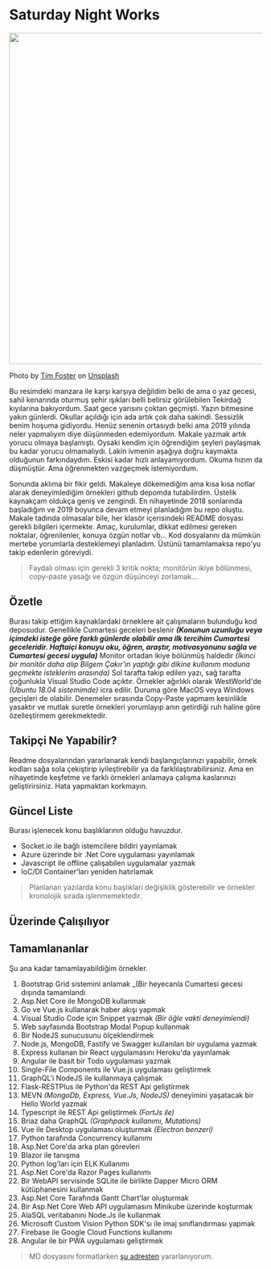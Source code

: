 # Saturday Night Works

<img src="tim-foster-387975-unsplash.jpg" width="1024" height="658">

Photo by [Tim Foster](https://unsplash.com/@timberfoster) on [Unsplash](https://unsplash.com/)

Bu resimdeki manzara ile karşı karşıya değildim belki de ama o yaz gecesi, sahil kenarında oturmuş şehir ışıkları belli belirsiz görülebilen Tekirdağ kıyılarına bakıyordum. Saat gece yarısını çoktan geçmişti. Yazın bitmesine yakın günlerdi. Okullar açıldığı için ada artık çok daha sakindi. Sessizlik benim hoşuma gidiyordu. Henüz senenin ortasıydı belki ama 2019 yılında neler yapmalıyım diye düşünmeden edemiyordum. Makale yazmak artık yorucu olmaya başlamıştı. Oysaki kendim için öğrendiğim şeyleri paylaşmak bu kadar yorucu olmamalıydı. Lakin ivmenin aşağıya doğru kaymakta olduğunun farkındaydım. Eskisi kadar hızlı anlayamıyordum. Okuma hızım da düşmüştür. Ama öğrenmekten vazgeçmek istemiyordum. 

Sonunda aklıma bir fikir geldi. Makaleye dökemediğim ama kısa kısa notlar alarak deneyimlediğim örnekleri github depomda tutabilirdim. Üstelik kaynakçam oldukça geniş ve zengindi. En nihayetinde 2018 sonlarında başladığım ve 2019 boyunca devam etmeyi planladığım bu repo oluştu. Makale tadında olmasalar bile, her klasör içerisindeki README dosyası gerekli bilgileri içermekte. Amaç, kurulumlar, dikkat edilmesi gereken noktalar, öğrenilenler, konuya özgün notlar vb... Kod dosyalarını da mümkün mertebe yorumlarla desteklemeyi planladım. Üstünü tamamlamaksa repo'yu takip edenlerin göreviydi.

>Faydalı olması için gerekli 3 kritik nokta; monitörün ikiye bölünmesi, copy-paste yasağı ve özgün düşünceyi zorlamak...

## Özetle

Burası takip ettiğim kaynaklardaki örneklere ait çalışmaların bulunduğu kod deposudur. Genellikle Cumartesi geceleri beslenir _**(Konunun uzunluğu veya içimdeki isteğe göre farklı günlerde olabilir ama ilk tercihim Cumartesi geceleridir. Haftaiçi konuyu oku, öğren, araştır, motivasyonunu sağla ve Cumartesi gecesi uygula)**_ Monitor ortadan ikiye bölünmüş haldedir _(İkinci bir monitör daha alıp Bilgem Çakır'ın yaptığı gibi dikine kullanım moduna geçmekte isteklerim arasında)_ Sol tarafta takip edilen yazı, sağ tarafta çoğunlukla Visual Studio Code açıktır. Örnekler ağırlıklı olarak WestWorld'de _(Ubuntu 18.04 sistemimde)_ icra edilir. Duruma göre MacOS veya Windows geçişleri de olabilir. Denemeler sırasında Copy-Paste yapmam kesinlikle yasaktır ve mutlak suretle örnekleri yorumlayıp anın getirdiği ruh haline göre özelleştirmem gerekmektedir.

## Takipçi Ne Yapabilir?

Readme dosyalarından yararlanarak kendi başlangıçlarınızı yapabilir, örnek kodları sağa sola çekiştirip iyileştirebilir ya da farklılaştırabilirsiniz. Ama en nihayetinde keşfetme ve farklı örnekleri anlamaya çalışma kaslarınızı geliştirirsiniz. Hata yapmaktan korkmayın.

## Güncel Liste

Burası işlenecek konu başlıklarının olduğu havuzdur.

- Socket.io ile bağlı istemcilere bildiri yayınlamak
- Azure üzerinde bir .Net Core uygulaması yayınlamak
- Javascript ile offline çalışabilen uygulamalar yazmak
- IoC/DI Container'ları yeniden hatırlamak

> Planlanan yazılarda konu başlıkları değişiklik gösterebilir ve örnekler kronolojik sırada işlenmemektedir.

## Üzerinde Çalışılıyor

## Tamamlananlar

Şu ana kadar tamamlayabildiğim örnekler.

01. Bootstrap Grid sistemini anlamak _(Bir heyecanla Cumartesi gecesi dışında tamamlandı
02. Asp.Net Core ile MongoDB kullanmak
03. Go ve Vue.js kullanarak haber akışı yapmak
04. Visual Studio Code için Snippet yazmak _(Bir öğle vakti deneyimlendi)_
05. Web sayfasında Bootstrap Modal Popup kullanmak
06. Bir NodeJS sunucusunu ölçeklendirmek
07. Node.js, MongoDB, Fastify ve Swagger kullanılan bir uygulama yazmak
08. Express kullanan bir React uygulamasını Heroku'da yayınlamak
09. Angular ile basit bir Todo uygulaması yazmak
10. Single-File Components ile Vue.js uygulaması geliştirmek
11. GraphQL'i NodeJS ile kullanmaya çalışmak
12. Flask-RESTPlus ile Python'da REST Api geliştirmek
13. MEVN _(MongoDb, Express, Vue.Js, NodeJS)_ deneyimini yaşatacak bir Hello World yazmak
14. Typescript ile REST Api geliştirmek _(FortJs ile)_
15. Briaz daha GraphQL _(Graphpack kullanımı, Mutations)_
16. Vue ile Desktop uygulaması oluşturmak _(Electron benzeri)_
17. Python tarafında Concurrency kullanımı
18. Asp.Net Core'da arka plan görevleri
19. Blazor ile tanışma
20. Python log'ları için ELK Kullanımı
21. Asp.Net Core'da Razor Pages kullanımı
22. Bir WebAPI servisinde SQLite ile birlikte Dapper Micro ORM kütüphanesini kullanmak
23. Asp.Net Core Tarafında Gantt Chart'lar oluşturmak
24. Bir Asp.Net Core Web API uygulamasını Minikube üzerinde koşturmak
25. AlaSQL veritabanını Node.Js ile kullanmak
26. Microsoft Custom Vision Python SDK'sı ile imaj sınıflandırması yapmak
27. Firebase ile Google Cloud Functions kullanımı
28. Angular ile bir PWA uygulaması geliştirmek

> MD dosyasını formatlarken [şu adresten](https://github.com/adam-p/markdown-here/wiki/Markdown-Cheatsheet) yararlanıyorum.
